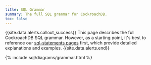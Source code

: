 ```yaml
---
title: SQL Grammar
summary: The full SQL grammar for CockroachDB.
toc: false
---
```


<style>
/* TODO(mjibson): reduce to header height once it no longer changes on scroll */
a[name]::before {
	content: '';
	display: block;
	height: 80px;
	margin: -80px 0 0;
}
a[name]:focus {
	outline: 0;
}
</style>

{{site.data.alerts.callout_success}}
This page describes the full CockroachDB SQL grammar. However, as a starting point, it's best to reference our [sql-statements pages](sql-statements.html) first, which provide detailed explanations and examples.
{{site.data.alerts.end}}

{% include sql/diagrams/grammar.html %}
